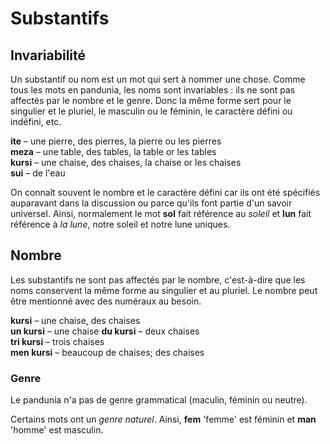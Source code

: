 # Substantifs

## Invariabilité

Un substantif ou nom est un mot qui sert à nommer une chose.
Comme tous les mots en pandunia, les noms sont invariables : ils ne sont pas affectés par le nombre et le genre. Donc la même forme sert pour le singulier et le pluriel, le masculin ou le féminin, le caractère défini ou indéfini, etc.

**ite**
– une pierre, des pierres, la pierre ou les pierres  
**meza**
– une table, des tables, la table or les tables  
**kursi**
– une chaise, des chaises, la chaise or les chaises  
**sui**
– de l'eau

On connaît souvent le nombre et le caractère défini car ils ont été spécifiés auparavant dans la discussion ou parce qu'ils font partie d'un savoir universel.
Ainsi, normalement le mot **sol** fait référence au _soleil_ et **lun** fait référence à _la lune_, notre soleil et notre lune uniques.


## Nombre

Les substantifs ne sont pas affectés par le nombre, c'est-à-dire que les noms conservent la même forme au singulier et au pluriel.
Le nombre peut être mentionné avec des numéraux au besoin.

**kursi**
– une chaise, des chaises  
**un kursi**
– une chaise
**du kursi**
– deux chaises  
**tri kursi**
– trois chaises  
**men kursi**
– beaucoup de chaises; des chaises


### Genre

Le pandunia n'a pas de genre grammatical (maculin, féminin ou neutre).

Certains mots ont un _genre naturel_.
Ainsi, **fem** 'femme' est féminin et **man** 'homme' est masculin.

